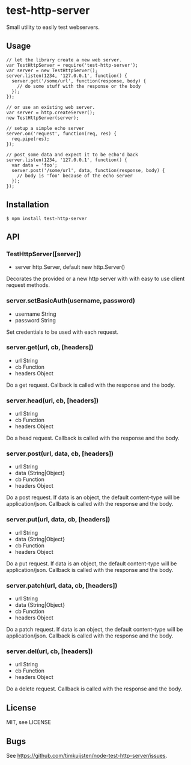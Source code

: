 # test-http-server

Small utility to easily test webservers.

## Usage

    // let the library create a new web server. 
    var TestHttpServer = require('test-http-server');
    var server = new TestHttpServer();
    server.listen(1234, '127.0.0.1', function() {
      server.get('/some/url', function(response, body) {
        // do some stuff with the response or the body
      });
    });

    // or use an existing web server. 
    var server = http.createServer();
    new TestHttpServer(server);

    // setup a simple echo server
    server.on('request', function(req, res) {
      req.pipe(res);
    });

    // post some data and expect it to be echo'd back
    server.listen(1234, '127.0.0.1', function() {
      var data = 'foo';
      server.post('/some/url', data, function(response, body) {
        // body is 'foo' because of the echo server
      });
    });

## Installation

    $ npm install test-http-server

## API

### TestHttpServer([server])
* server http.Server, default new http.Server()

Decorates the provided or a new http server with with easy to use client request methods.

### server.setBasicAuth(username, password)
* username String
* password String

Set credentials to be used with each request.

### server.get(url, cb, [headers])
* url String
* cb Function
* headers Object

Do a get request. Callback is called with the response and the body.

### server.head(url, cb, [headers])
* url String
* cb Function
* headers Object

Do a head request. Callback is called with the response and the body.

### server.post(url, data, cb, [headers])
* url String
* data {String|Object}
* cb Function
* headers Object

Do a post request. If data is an object, the default content-type will be application/json. Callback is called with the response and the body.

### server.put(url, data, cb, [headers])
* url String
* data {String|Object}
* cb Function
* headers Object

Do a put request. If data is an object, the default content-type will be application/json. Callback is called with the response and the body.

### server.patch(url, data, cb, [headers])
* url String
* data {String|Object}
* cb Function
* headers Object

Do a patch request. If data is an object, the default content-type will be application/json. Callback is called with the response and the body.

### server.del(url, cb, [headers])
* url String
* cb Function
* headers Object

Do a delete request. Callback is called with the response and the body.

## License

MIT, see LICENSE

## Bugs

See <https://github.com/timkuijsten/node-test-http-server/issues>.
